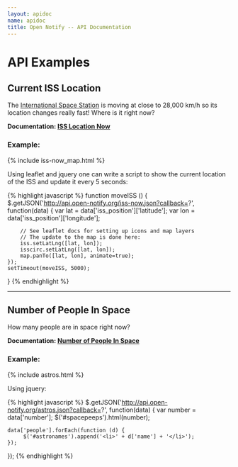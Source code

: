```yaml
---
layout: apidoc
name: apidoc
title: Open Notify -- API Documentation
---
```


# API Examples

## Current ISS Location

The [International Space Station](http://en.wikipedia.org/wiki/International_Space_Station)
is moving at close to 28,000 km/h so its location changes really fast! Where
is it right now?

**Documentation: [ISS Location Now](ISS-Location-Now)**

### Example:

{% include iss-now_map.html %}

Using leaflet and jquery one can write a script to show the current location of
the ISS and update it every 5 seconds:

{% highlight javascript %}
function moveISS () {
    $.getJSON('http://api.open-notify.org/iss-now.json?callback=?', function(data) {
        var lat = data['iss_position']['latitude'];
        var lon = data['iss_position']['longitude'];

        // See leaflet docs for setting up icons and map layers
        // The update to the map is done here:
        iss.setLatLng([lat, lon]);
        isscirc.setLatLng([lat, lon]);
        map.panTo([lat, lon], animate=true);
    });
    setTimeout(moveISS, 5000); 
}
{% endhighlight %}


-------------------------------------------------------------------------------


## Number of People In Space

How many people are in space right now?

**Documentation: [Number of People In Space](People-In-Space)**

### Example:

{% include astros.html %}


Using jquery:

{% highlight javascript %}
$.getJSON('http://api.open-notify.org/astros.json?callback=?', function(data) {
    var number = data['number'];
    $('#spacepeeps').html(number);

    data['people'].forEach(function (d) {
         $('#astronames').append('<li>' + d['name'] + '</li>');
    });
});
{% endhighlight %}
